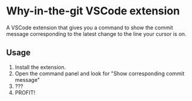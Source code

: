 # Why-in-the-git VSCode extension

A VSCode extension that gives you a command to show the commit message
corresponding to the latest change to the line your cursor is on.

## Usage

1. Install the extension.
2. Open the command panel and look for "Show corresponding commit message"
3. ???
4. PROFIT!
